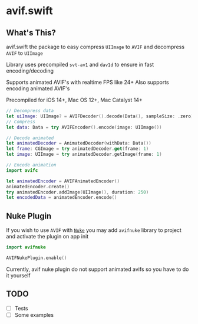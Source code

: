 # avif.swift

## What's This?

avif.swift the package to easy compress `UIImage` to `AVIF` and decompress `AVIF` to `UIImage`

Library uses precompiled `svt-av1` and `dav1d` to ensure in fast encoding/decoding

Supports animated AVIF's with realtime FPS like 24+
Also supports encoding animated AVIF's

Precompiled for iOS 14+, Mac OS 12+, Mac Catalyst 14+

```swift
// Decompress data
let uiImage: UIImage? = AVIFDecoder().decode(Data(), sampleSize: .zero) // or any max CGSize of image
// Compress
let data: Data = try AVIFEncoder().encode(image: UIImage())

// Decode animated
let animatedDecoder = AnimatedDecoder(withData: Data())
let frame: CGImage = try animatedDecoder.get(frame: 1)
let image: UIImage = try animatedDecoder.getImage(frame: 1) 

// Encode animation
import avifc

let animatedEncoder = AVIFAnimatedEncoder()
animatedEncoder.create()
try animatedEncoder.addImage(UIImage(), duration: 250)
let encodedData = animatedEncoder.encode()
```

## Nuke Plugin
If you wish to use `AVIF` with <a href="https://github.com/kean/Nuke" target="_blank">`Nuke`</a> you may add `avifnuke` library to project and activate the plugin on app init

```swift
import avifnuke

AVIFNukePlugin.enable()
```

Currently, avif nuke plugin do not support animated avifs so you have to do it yourself

## TODO
- [ ] Tests
- [ ] Some examples 
